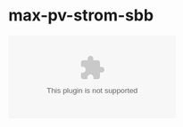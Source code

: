# max-pv-strom-sbb
![alt text](https://github.com/magnetilo/max-pv-strom-sbb/blob/master/project-overview.eps)
